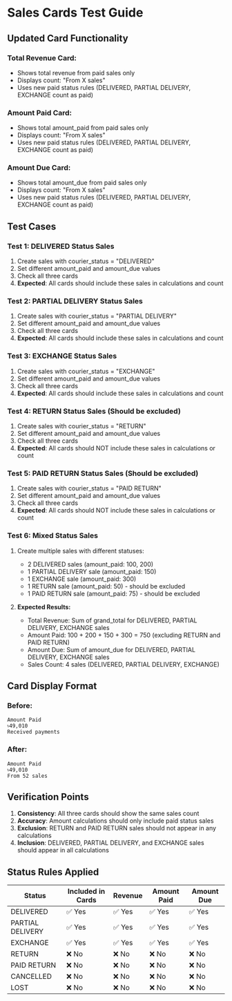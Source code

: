 # Sales Cards Test Guide

## Updated Card Functionality

### **Total Revenue Card:**
- Shows total revenue from paid sales only
- Displays count: "From X sales"
- Uses new paid status rules (DELIVERED, PARTIAL DELIVERY, EXCHANGE count as paid)

### **Amount Paid Card:**
- Shows total amount_paid from paid sales only
- Displays count: "From X sales" 
- Uses new paid status rules (DELIVERED, PARTIAL DELIVERY, EXCHANGE count as paid)

### **Amount Due Card:**
- Shows total amount_due from paid sales only
- Displays count: "From X sales"
- Uses new paid status rules (DELIVERED, PARTIAL DELIVERY, EXCHANGE count as paid)

## Test Cases

### Test 1: DELIVERED Status Sales
1. Create sales with courier_status = "DELIVERED"
2. Set different amount_paid and amount_due values
3. Check all three cards
4. **Expected**: All cards should include these sales in calculations and count

### Test 2: PARTIAL DELIVERY Status Sales
1. Create sales with courier_status = "PARTIAL DELIVERY"
2. Set different amount_paid and amount_due values
3. Check all three cards
4. **Expected**: All cards should include these sales in calculations and count

### Test 3: EXCHANGE Status Sales
1. Create sales with courier_status = "EXCHANGE"
2. Set different amount_paid and amount_due values
3. Check all three cards
4. **Expected**: All cards should include these sales in calculations and count

### Test 4: RETURN Status Sales (Should be excluded)
1. Create sales with courier_status = "RETURN"
2. Set different amount_paid and amount_due values
3. Check all three cards
4. **Expected**: All cards should NOT include these sales in calculations or count

### Test 5: PAID RETURN Status Sales (Should be excluded)
1. Create sales with courier_status = "PAID RETURN"
2. Set different amount_paid and amount_due values
3. Check all three cards
4. **Expected**: All cards should NOT include these sales in calculations or count

### Test 6: Mixed Status Sales
1. Create multiple sales with different statuses:
   - 2 DELIVERED sales (amount_paid: 100, 200)
   - 1 PARTIAL DELIVERY sale (amount_paid: 150)
   - 1 EXCHANGE sale (amount_paid: 300)
   - 1 RETURN sale (amount_paid: 50) - should be excluded
   - 1 PAID RETURN sale (amount_paid: 75) - should be excluded

2. **Expected Results:**
   - Total Revenue: Sum of grand_total for DELIVERED, PARTIAL DELIVERY, EXCHANGE sales
   - Amount Paid: 100 + 200 + 150 + 300 = 750 (excluding RETURN and PAID RETURN)
   - Amount Due: Sum of amount_due for DELIVERED, PARTIAL DELIVERY, EXCHANGE sales
   - Sales Count: 4 sales (DELIVERED, PARTIAL DELIVERY, EXCHANGE)

## Card Display Format

### Before:
```
Amount Paid
৳49,010
Received payments
```

### After:
```
Amount Paid
৳49,010
From 52 sales
```

## Verification Points

1. **Consistency**: All three cards should show the same sales count
2. **Accuracy**: Amount calculations should only include paid status sales
3. **Exclusion**: RETURN and PAID RETURN sales should not appear in any calculations
4. **Inclusion**: DELIVERED, PARTIAL DELIVERY, and EXCHANGE sales should appear in all calculations

## Status Rules Applied

| Status | Included in Cards | Revenue | Amount Paid | Amount Due |
|--------|------------------|---------|-------------|------------|
| DELIVERED | ✅ Yes | ✅ Yes | ✅ Yes | ✅ Yes |
| PARTIAL DELIVERY | ✅ Yes | ✅ Yes | ✅ Yes | ✅ Yes |
| EXCHANGE | ✅ Yes | ✅ Yes | ✅ Yes | ✅ Yes |
| RETURN | ❌ No | ❌ No | ❌ No | ❌ No |
| PAID RETURN | ❌ No | ❌ No | ❌ No | ❌ No |
| CANCELLED | ❌ No | ❌ No | ❌ No | ❌ No |
| LOST | ❌ No | ❌ No | ❌ No | ❌ No |

